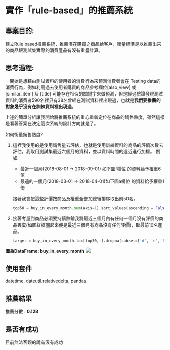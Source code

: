 # 實作「rule-based」的推薦系統
## 專案目的:
建立Rule based推薦系統，推薦潛在購買之商品給客戶，衡量標準是以推薦出來的商品跟測試集實際的消費產品有沒有重疊計算。

## 思考過程:
一開始是想藉由測試資料的使用者的消費行為來預測消費者會在 Testing data的消費行為，例如利用過去使用者購買的商品參考欄位[also_view] 或 [similar_item] 及 [title] 可能存在相似的關鍵字來做預測，但是經過驗證發現測試資料的消費者590名裡只有38名曾經在測試資料裡出現過，也就是**我們要推薦的對象幾乎沒有在訓練資料裡出現過**。

上述的簡單分析讓我開始將推薦系統的重心重新定位在商品的銷售熱度，雖然這樣是看著答案在決定這次系統的設計方向就是了。

如何衡量銷售熱度?
1. 這裡我使用的是使用銷售量去評估，也就是使用訓練資料的商品的評價次數去評估，我取用測試集最近六個月的資料，並以資料時間的遠近進行加權。
    例如:
    * 最近一個月(2018-08-01 -> 2018-09-01) 如下圖f欄位 的資料給予權重6倍
    * 最遠的一個月(2018-03-01 -> 2018-04-01)如下圖a欄位 的資料給予權重1倍
    
    接著我會把這些評價按商品及權重全部加總後排序取出前50名。
    ``` python
    top50 = buy_in_every_month.sum(axis=1).sort_values(ascending = False)[:50].index
    ```
2. 接著考量到商品必須要持續熱銷我將最近三個月內有任何一個月沒有評價的商品丟棄(如圖紅框圈起來便是最近三個月有商品沒有任何評價)，取最前10名產品。
    ``` python
    target = buy_in_every_month.loc[top50,:].dropna(subset=['d', 'e','f']).index[:10]
    ```
    
**圖為DataFrame: buy_in_every_month**
![](https://i.imgur.com/jdQWHyH.png)

## 使用套件
datetime, dateutil.relativedelta, pandas

## 推薦結果
推薦分數 : **0.128**

## 是否有成功
目前無法客觀的說有沒有成功

